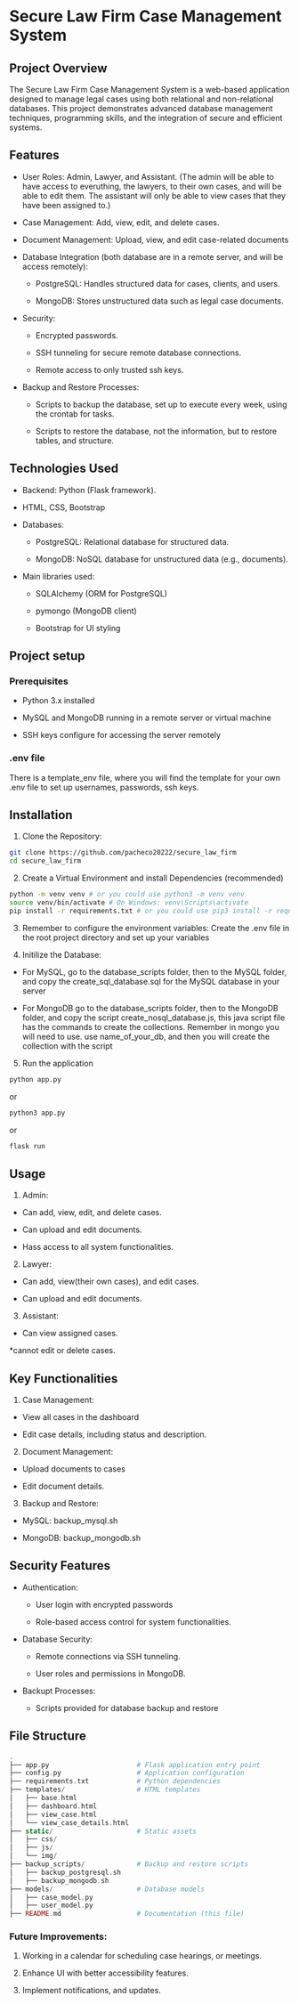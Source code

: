 # Secure Law Firm Case Management System

## Project Overview
The Secure Law Firm Case Management System is a web-based application designed to manage legal cases using both relational and non-relational databases. This project demonstrates advanced database management techniques, programming skills, and the integration of secure and efficient systems.

## Features
* User Roles: Admin, Lawyer, and Assistant. (The admin will be able to have access to everuthing, the lawyers, to their own cases, and will be able to edit them. The assistant will only be able to view cases that they have been assigned to.)

* Case Management: Add, view, edit, and delete cases.

* Document Management: Upload, view, and edit case-related documents

* Database Integration (both database are in a remote server, and will be access remotely):

    + PostgreSQL: Handles structured data for cases, clients, and users.

    + MongoDB: Stores unstructured data such as legal case documents.

* Security:

    + Encrypted passwords.

    + SSH tunneling for secure remote database connections.

    + Remote access to only trusted ssh keys.

* Backup and Restore Processes: 

    + Scripts to backup the database, set up to execute every week, using the crontab for tasks.

    + Scripts to restore the database, not the information, but to restore tables, and structure.


## Technologies Used
* Backend: Python (Flask framework).

* HTML, CSS, Bootstrap

* Databases:
    
    + PostgreSQL: Relational database for structured data.

    + MongoDB: NoSQL database for unstructured data (e.g., documents).

* Main libraries used:

    + SQLAlchemy (ORM for PostgreSQL)

    + pymongo (MongoDB client)

    + Bootstrap for UI styling


## Project setup

### Prerequisites

* Python 3.x installed

* MySQL and MongoDB running in a remote server or virtual machine

* SSH keys configure for accessing the server remotely

### .env file
There is a template_env file, where you will find the template for your own .env file to set up usernames, passwords, ssh keys.

## Installation
1. Clone the Repository:
```bash
git clone https://github.com/pacheco20222/secure_law_firm
cd secure_law_firm
```

2. Create a Virtual Environment and install Dependencies (recommended)

```bash
python -m venv venv # or you could use python3 -m venv venv
source venv/bin/activate # On Windows: venv\Scripts\activate
pip install -r requirements.txt # or you could use pip3 install -r requirements.txt
```

3. Remember to configure the environment variables: Create the .env file in the root project directory and set up your variables

4. Initilize the Database:
* For MySQL, go to the database_scripts folder, then to the MySQL folder, and copy the create_sql_database.sql for the MySQL database in your server

* For MongoDB go to the database_scripts folder, then to the MongoDB folder, and copy the script create_nosql_database.js, this java script file has the commands to create the collections. Remember in mongo you will need to use. use name_of_your_db, and then you will create the collection with the script

5. Run the application
```bash
python app.py
```
or
```bash
python3 app.py
```
or
```bash
flask run
```

## Usage
1. Admin:
* Can add, view, edit, and delete cases.

* Can upload and edit documents.

* Hass access to all system functionalities.

2. Lawyer:
* Can add, view(their own cases), and edit cases.

* Can upload and edit documents.

3. Assistant:
* Can view assigned cases.

*cannot edit or delete cases.

## Key Functionalities
1. Case Management:
* View all cases in the dashboard

* Edit case details, including status and description.

2. Document Management:
* Upload documents to cases

* Edit document details.

3. Backup and Restore:
* MySQL: backup_mysql.sh

* MongoDB: backup_mongodb.sh


## Security Features
* Authentication:
    
    + User login with encrypted passwords

    + Role-based access control for system functionalities.

* Database Security:

    + Remote connections via SSH tunneling.

    + User roles and permissions in MongoDB.

* Backupt Processes:
    
    + Scripts provided for database backup and restore

## File Structure

``` php
.
├── app.py                      # Flask application entry point
├── config.py                   # Application configuration
├── requirements.txt            # Python dependencies
├── templates/                  # HTML templates
│   ├── base.html
│   ├── dashboard.html
│   ├── view_case.html
│   └── view_case_details.html
├── static/                     # Static assets
│   ├── css/
│   ├── js/
│   └── img/
├── backup_scripts/             # Backup and restore scripts
│   ├── backup_postgresql.sh
│   ├── backup_mongodb.sh
├── models/                     # Database models
│   ├── case_model.py
│   ├── user_model.py
├── README.md                   # Documentation (this file)

```

### Future Improvements:

1. Working in a calendar for scheduling case hearings, or meetings.

2. Enhance UI with better accessibility features.

3. Implement notifications, and updates.